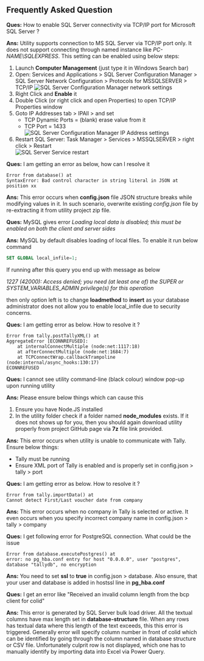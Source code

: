 ## Frequently Asked Question

**Ques:** How to enable SQL Server connectivity via TCP/IP port for Microsoft SQL Server ?

**Ans:** Utility supports connection to MS SQL Server via TCP/IP port only. It does not support connecting through named instance like *PC-NAME\\SQLEXPRESS*. This setting can be enabled using below steps:

1. Launch **Computer Management** (just type it in Windows Search bar)
1. Open: Services and Applications > SQL Server Configuration Manager > SQL Server Network Configuration > Protocols for MSSQLSERVER > TCP/IP
![SQL Server Configuration Manager network settings](https://excelkida.com/image/github/sql-server-configuration-manager-setting.png)
1. Right Click and **Enable** it
1. Double Click (or right click and open Properties) to open TCP/IP Properties window
1. Goto IP Addresses tab > IPAll > and set
    * TCP Dynamic Ports = (blank) erase value from it
    * TCP Port = 1433<br>
![SQL Server Configuration Manager IP Address settings](https://excelkida.com/image/github/sql-server-configuration-manager-ipaddress-port-config.png)
1. Restart SQL Server: Task Manager > Services > MSSQLSERVER > right click > Restart<br>
![SQL Server Service restart](https://excelkida.com/image/github/task-manager-sql-server-service-restart.png)

**Ques:** I am getting an error as below, how can I resolve it
```
Error from database() at
SyntaxError: Bad control character in string literal in JSON at position xx
```

**Ans:** This error occurs when **config.json** file JSON structure breaks while modifying values in it. In such scenario, overwrite existing *config.json* file by re-extracting it from utility project zip file.

**Ques:** MySQL gives error *Loading local data is disabled; this must be enabled on both the client and server sides*

**Ans:** MySQL by default disables loading of local files. To enable it run below command
```sql
SET GLOBAL local_infile=1;
```
If running after this query you end up with message as below

*1227 (42000): Access denied; you need (at least one of) the SUPER or SYSTEM_VARIABLES_ADMIN privilege(s) for this operation*

then only option left is to change **loadmethod** to **insert** as your database administrator does not allow you to enable local_infile due to security concerns.



**Ques:** I am getting error as below. How to resolve it ?
```
Error from tally.postTallyXML() at
AggregateError [ECONNREFUSED]:
    at internalConnectMultiple (node:net:1117:18)
    at afterConnectMultiple (node:net:1684:7)
    at TCPConnectWrap.callbackTrampoline (node:internal/async_hooks:130:17)
ECONNREFUSED
```

**Ques:** I cannot see utility command-line (black colour) window pop-up upon running utility

**Ans:** Please ensure below things which can cause this

1. Ensure you have Node.JS installed
1. In the utility folder check if a folder named **node_modules** exists. If it does not shows up for you, then you should again download utility properly from project GitHub page via **7z** file link provided.


**Ans:** This error occurs when utility is unable to communicate with Tally. Ensure below things:
* Tally must be running
* Ensure XML port of Tally is enabled and is properly set in config.json &gt; tally &gt; port

**Ques:** I am getting error as below. How to resolve it ?
```
Error from tally.importData() at
Cannot detect First/Last voucher date from company
```

**Ans:** This error occurs when no company in Tally is selected or active.
It even occurs when you specify incorrect company name in config.json &gt; tally &gt; company


**Ques:** I get following error for PostgreSQL connection. What could be the issue
```
Error from database.executePostgres() at 
error: no pg_hba.conf entry for host "0.0.0.0", user "postgres", database "tallydb", no encryption
```

**Ans:**
You need to set **ssl** to **true** in config.json &gt; database. Also ensure, that your user and database is added in hostssl line in **pg_hba.conf**


**Ques:** I get an error like "Received an invalid column length from the bcp client for colid"

**Ans:** This error is generated by SQL Server bulk load driver. All the textual columns have max length set in **database-structure** file. When any rows has textual data where this length of the text exceeds, this this error is triggered. Generally error will specify column number in front of colid which can be identified by going through the column named in database structure or CSV file. Unfortunately culprit row is not displayed, which one has to manually identify by importing data into Excel via Power Query.